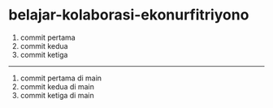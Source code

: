 # belajar-kolaborasi-ekonurfitriyono

1. commit pertama
2. commit kedua
3. commit ketiga

---

1. commit pertama di main
2. commit kedua di main
3. commit ketiga di main
